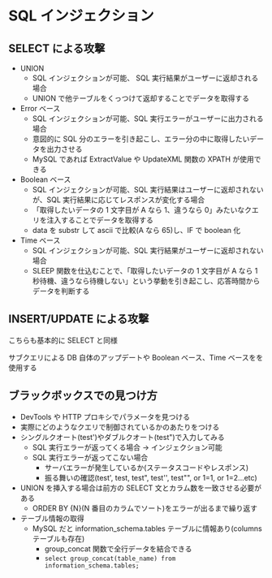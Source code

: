 # SQL インジェクション

## SELECT による攻撃

- UNION
  - SQL インジェクションが可能、 SQL 実行結果がユーザーに返却される場合
  - UNION で他テーブルをくっつけて返却することでデータを取得する
- Error ベース
  - SQL インジェクションが可能、SQL 実行エラーがユーザーに出力される場合
  - 意図的に SQL 分のエラーを引き起こし、エラー分の中に取得したいデータを出力させる
  - MySQL であれば ExtractValue や UpdateXML 関数の XPATH が使用できる
- Boolean ベース
  - SQL インジェクションが可能、SQL 実行結果はユーザーに返却されないが、SQL 実行結果に応じてレスポンスが変化する場合
  - 「取得したいデータの 1 文字目が A なら 1、違うなら 0」みたいなクエリを注入することでデータを取得する
  - data を substr して ascii で比較(A なら 65)し、IF で boolean 化
- Time ベース
  - SQL インジェクションが可能、SQL 実行結果がユーザーに返却されない場合
  - SLEEP 関数を仕込むことで、「取得したいデータの 1 文字目が A なら 1 秒待機、違うなら待機しない」という挙動を引き起こし、応答時間からデータを判断する

## INSERT/UPDATE による攻撃

こちらも基本的に SELECT と同様

サブクエリによる DB 自体のアップデートや Boolean ベース、Time ベースをを使用する

## ブラックボックスでの見つけ方

- DevTools や HTTP プロキシでパラメータを見つける
- 実際にどのようなクエリで制御されているかのあたりをつける
- シングルクオート(test')やダブルクオート(test")で入力してみる
  - SQL 実行エラーが返ってくる場合 -> インジェクション可能
  - SQL 実行エラーが返ってこない場合
    - サーバエラーが発生しているか(ステータスコードやレスポンス)
    - 振る舞いの確認(test', test, test", test'', test"", or 1=1, or 1=2...etc)
- UNION を挿入する場合は前方の SELECT 文とカラム数を一致させる必要がある
  - ORDER BY {N}(N 番目のカラムでソート)をエラーが出るまで繰り返す
- テーブル情報の取得
  - MySQL だと information_schema.tables テーブルに情報あり(columns テーブルも存在)
    - group_concat 関数で全行データを結合できる
    - `select group_concat(table_name) from information_schema.tables;`

